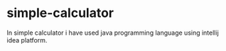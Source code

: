 # simple-calculator
In  simple calculator i have used java programming language using intellij idea platform. 
